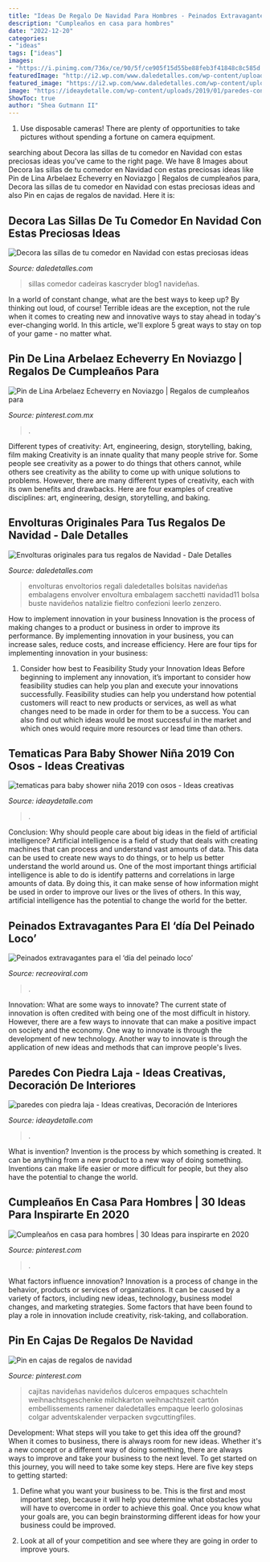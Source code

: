 ```yaml
---
title: "Ideas De Regalo De Navidad Para Hombres - Peinados Extravagantes Para El ‘día Del Peinado Loco’"
description: "Cumpleaños en casa para hombres"
date: "2022-12-20"
categories:
- "ideas"
tags: ["ideas"]
images:
- "https://i.pinimg.com/736x/ce/90/5f/ce905f15d55be88feb3f41848c8c585d.jpg"
featuredImage: "http://i2.wp.com/www.daledetalles.com/wp-content/uploads/2016/09/sillas-decoradas-para-navidad11.jpg?resize=640%2C395"
featured_image: "https://i2.wp.com/www.daledetalles.com/wp-content/uploads/2016/11/ideas-para-bolsas-de-navidad11.jpg"
image: "https://ideaydetalle.com/wp-content/uploads/2019/01/paredes-con-piedra-laja-3.jpg"
ShowToc: true
author: "Shea Gutmann II"
---
```



1. Use disposable cameras! There are plenty of opportunities to take pictures without spending a fortune on camera equipment.

	

		
searching about Decora las sillas de tu comedor en Navidad con estas preciosas ideas you've came to the right page. We have 8 Images about Decora las sillas de tu comedor en Navidad con estas preciosas ideas like Pin de Lina Arbelaez Echeverry en Noviazgo | Regalos de cumpleaños para, Decora las sillas de tu comedor en Navidad con estas preciosas ideas and also Pin en cajas de regalos de navidad. Here it is:
		
    
## Decora Las Sillas De Tu Comedor En Navidad Con Estas Preciosas Ideas

<img loading=lazy src="http://i2.wp.com/www.daledetalles.com/wp-content/uploads/2016/09/sillas-decoradas-para-navidad11.jpg?resize=640%2C395" onerror="this.onerror=null;this.src='https://tse3.mm.bing.net/th?id=OIP.TNN8-hyLKoe0lxUOVmfhsQHaEk&amp;pid=15.1';" alt="Decora las sillas de tu comedor en Navidad con estas preciosas ideas">

_Source: daledetalles.com_

>sillas comedor cadeiras kascryder blog1 navideñas. 

	

In a world of constant change, what are the best ways to keep up? By thinking out loud, of course! Terrible ideas are the exception, not the rule when it comes to creating new and innovative ways to stay ahead in today's ever-changing world. In this article, we'll explore 5 great ways to stay on top of your game - no matter what.

    
## Pin De Lina Arbelaez Echeverry En Noviazgo | Regalos De Cumpleaños Para

<img loading=lazy src="https://i.pinimg.com/736x/ce/90/5f/ce905f15d55be88feb3f41848c8c585d.jpg" onerror="this.onerror=null;this.src='https://tse1.mm.bing.net/th?id=OIP.-DYIxezTJTquWxu0LntH6AHaJ4&amp;pid=15.1';" alt="Pin de Lina Arbelaez Echeverry en Noviazgo | Regalos de cumpleaños para">

_Source: pinterest.com.mx_

>. 

	

Different types of creativity: Art, engineering, design, storytelling, baking, film making
Creativity is an innate quality that many people strive for. Some people see creativity as a power to do things that others cannot, while others see creativity as the ability to come up with unique solutions to problems. However, there are many different types of creativity, each with its own benefits and drawbacks. Here are four examples of creative disciplines: art, engineering, design, storytelling, and baking.

    
## Envolturas Originales Para Tus Regalos De Navidad - Dale Detalles

<img loading=lazy src="https://i2.wp.com/www.daledetalles.com/wp-content/uploads/2016/11/ideas-para-bolsas-de-navidad11.jpg" onerror="this.onerror=null;this.src='https://tse2.mm.bing.net/th?id=OIP.ehup9Fj99pdaiKstW9MPjwHaLG&amp;pid=15.1';" alt="Envolturas originales para tus regalos de Navidad - Dale Detalles">

_Source: daledetalles.com_

>envolturas envoltorios regali daledetalles bolsitas navideñas embalagens envolver envoltura embalagem sacchetti navidad11 bolsa buste navideños natalizie fieltro confezioni leerlo zenzero. 

	

How to implement innovation in your business
Innovation is the process of making changes to a product or business in order to improve its performance. By implementing innovation in your business, you can increase sales, reduce costs, and increase efficiency. Here are four tips for implementing innovation in your business:
1. Consider how best to Feasibility Study your Innovation Ideas
Before beginning to implement any innovation, it’s important to consider how feasibility studies can help you plan and execute your innovations successfully. Feasibility studies can help you understand how potential customers will react to new products or services, as well as what changes need to be made in order for them to be a success. You can also find out which ideas would be most successful in the market and which ones would require more resources or lead time than others.


    
## Tematicas Para Baby Shower Niña 2019 Con Osos - Ideas Creativas

<img loading=lazy src="https://ideaydetalle.com/wp-content/uploads/2018/12/tematicas-para-baby-shower-nina-2019-con-osos-3.jpg" onerror="this.onerror=null;this.src='https://tse1.mm.bing.net/th?id=OIP.DJeot4wV8LQkgKfemC9OQAHaHa&amp;pid=15.1';" alt="tematicas para baby shower niña 2019 con osos - Ideas creativas">

_Source: ideaydetalle.com_

>. 

	

Conclusion: Why should people care about big ideas in the field of artificial intelligence?
Artificial intelligence is a field of study that deals with creating machines that can process and understand vast amounts of data. This data can be used to create new ways to do things, or to help us better understand the world around us. One of the most important things artificial intelligence is able to do is identify patterns and correlations in large amounts of data. By doing this, it can make sense of how information might be used in order to improve our lives or the lives of others. In this way, artificial intelligence has the potential to change the world for the better.

    
## Peinados Extravagantes Para El ‘día Del Peinado Loco’

<img loading=lazy src="https://www.recreoviral.com/wp-content/uploads/2016/03/Los-peinados-más-extravagantes-del-día-del-peinado-loco-12.jpg" onerror="this.onerror=null;this.src='https://tse1.mm.bing.net/th?id=OIP.cbCQm6bSm7I43FHs0uYYggHaHg&amp;pid=15.1';" alt="Peinados extravagantes para el ‘día del peinado loco’">

_Source: recreoviral.com_

>. 

	

Innovation: What are some ways to innovate?
The current state of innovation is often credited with being one of the most difficult in history. However, there are a few ways to innovate that can make a positive impact on society and the economy. One way to innovate is through the development of new technology. Another way to innovate is through the application of new ideas and methods that can improve people's lives.

    
## Paredes Con Piedra Laja - Ideas Creativas, Decoración De Interiores

<img loading=lazy src="https://ideaydetalle.com/wp-content/uploads/2019/01/paredes-con-piedra-laja-3.jpg" onerror="this.onerror=null;this.src='https://tse2.mm.bing.net/th?id=OIP.P8oqKGyVDGJsVeMdTEXzlQHaHa&amp;pid=15.1';" alt="paredes con piedra laja - Ideas creativas, Decoración de Interiores">

_Source: ideaydetalle.com_

>. 

	

What is invention?
Invention is the process by which something is created. It can be anything from a new product to a new way of doing something. Inventions can make life easier or more difficult for people, but they also have the potential to change the world.

    
## Cumpleaños En Casa Para Hombres | 30 Ideas Para Inspirarte En 2020

<img loading=lazy src="https://i.pinimg.com/736x/ed/45/6b/ed456b610832678ba24e863bec8cacb1.jpg" onerror="this.onerror=null;this.src='https://tse1.mm.bing.net/th?id=OIP.Dvxlih89X9BmHHdI9g82oAHaJ4&amp;pid=15.1';" alt="Cumpleaños en casa para hombres | 30 Ideas para inspirarte en 2020">

_Source: pinterest.com_

>. 

	

What factors influence innovation?
Innovation is a process of change in the behavior, products or services of organizations. It can be caused by a variety of factors, including new ideas, technology, business model changes, and marketing strategies.
Some factors that have been found to play a role in innovation include creativity, risk-taking, and collaboration.

    
## Pin En Cajas De Regalos De Navidad

<img loading=lazy src="https://i.pinimg.com/736x/c0/8a/da/c08ada87efa386b9fd4999d40c4fb79f.jpg" onerror="this.onerror=null;this.src='https://tse3.mm.bing.net/th?id=OIP.ZSAMjv_yvqFRHHIXLGOWwAHaKh&amp;pid=15.1';" alt="Pin en cajas de regalos de navidad">

_Source: pinterest.com_

>cajitas navideñas navideños dulceros empaques schachteln weihnachtsgeschenke milchkarton weihnachtszeit cartón embellissements ramener daledetalles empaque leerlo golosinas colgar adventskalender verpacken svgcuttingfiles. 

	

Development: What steps will you take to get this idea off the ground?
When it comes to business, there is always room for new ideas. Whether it's a new concept or a different way of doing something, there are always ways to improve and take your business to the next level. To get started on this journey, you will need to take some key steps. Here are five key steps to getting started:
1. Define what you want your business to be. This is the first and most important step, because it will help you determine what obstacles you will have to overcome in order to achieve this goal. Once you know what your goals are, you can begin brainstorming different ideas for how your business could be improved.

2. Look at all of your competition and see where they are going in order to improve yours.

